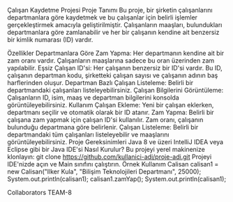 Çalışan Kaydetme Projesi
Proje Tanımı
Bu proje, bir şirketin çalışanlarını departmanlara göre kaydetmek ve bu çalışanlar için belirli işlemler gerçekleştirmek amacıyla geliştirilmiştir. Çalışanların maaşları, bulundukları departmanlara göre zamlanabilir ve her bir çalışanın kendine ait benzersiz bir kimlik numarası (ID) vardır.

Özellikler
Departmanlara Göre Zam Yapma: Her departmanın kendine ait bir zam oranı vardır. Çalışanların maaşlarına sadece bu oran üzerinden zam yapılabilir.
Eşsiz Çalışan ID'si: Her çalışanın benzersiz bir ID'si vardır. Bu ID, çalışanın departman kodu, şirketteki çalışan sayısı ve çalışanın adının baş harflerinden oluşur.
Departman Bazlı Çalışan Listeleme: Belirli bir departmandaki çalışanları listeleyebilirsiniz.
Çalışan Bilgilerini Görüntüleme: Çalışanların ID, isim, maaş ve departman bilgilerini konsolda görüntüleyebilirsiniz.
Kullanım
Çalışan Ekleme: Yeni bir çalışan eklerken, departmanı seçilir ve otomatik olarak bir ID atanır.
Zam Yapma: Belirli bir çalışana zam yapmak için çalışan ID'si kullanılır. Zam oranı, çalışanın bulunduğu departmana göre belirlenir.
Çalışan Listeleme: Belirli bir departmandaki tüm çalışanları listeleyebilir ve maaşlarını görüntüleyebilirsiniz.
Proje Gereksinimleri
Java 8 ve üzeri
IntelliJ IDEA veya Eclipse gibi bir Java IDE'si
Nasıl Kurulur?
Bu projeyi yerel makinenize klonlayın:
git clone https://github.com/kullanici-adi/proje-adi.git
Projeyi IDE'nizde açın ve Main sınıfını çalıştırın.
Örnek Kullanım
Calisan calisan1 = new Calisan("Ilker Kula", "Bilişim Teknolojileri Departmanı", 25000);
System.out.println(calisan1);
calisan1.zamYap();
System.out.println(calisan1);

Collaborators
TEAM-8
